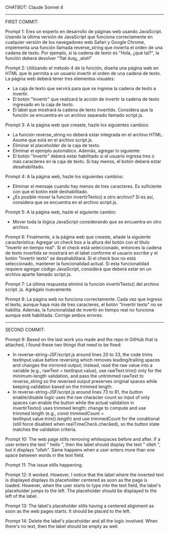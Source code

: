 CHATBOT: Claude Sonnet 4

--------------------------------------------------------------------------------------------------------

FIRST COMMIT: 

Prompt 1:
Eres un experto en desarrollo de páginas web usando JavaScript. Usando la última versión de JavaScript que funciona correctamente en cualquier versión de los navegadores web Safari y Google Chrome, implementa una función llamada reverse_string que invierta el orden de una cadena de texto. Por ejemplo, si la cadena de texto es "Hola, ¿qué tal?", la función deberá devolver "?lat éuq¿ ,aloH"

Prompt 2:
Utilizando el método 4 de la función, diseña una página web en HTML que le permita a un usuario invertir el orden de una cadena de texto. La página web deberá tener tres elementos visuales:
- La caja de texto que servirá para que se ingrese la cadena de texto a invertir.
- El botón "Invertir" que realizará la acción de invertir la cadena de texto ingresado en la caja de texto.
- El label que mostrará la cadena de texto invertido.
Considera que la función se encuentra en un archivo separado llamado script.js.

Prompt 3:
A la página web que creaste, hazle los siguientes cambios:
- La función reverse_string no deberá estar integrada en el archivo HTML. Asume que está en el archivo script.js.
- Eliminar el placeholder de la caja de texto.
- Eliminar el ejemplo automático.
Además, agregar lo siguiente:
- El botón "Invertir" deberá estar habilitado si el usuario ingresa tres o más caracteres en la caja de texto. Si hay menos, el botón deberá estar desahabilitado.

Prompt 4:
A la página web, hazle los siguientes cambios:
- Eliminar el mensaje cuando hay menos de tres caracteres. Es suficiente con que el botón esté deshabilitado.
- ¿Es posible mover la función invertirTexto() a otro archivo? Si es así, considera que se encuentra en el archivo script.js.

Prompt 5:
A la página web, hazle el siguiente cambio: 
- Mover toda la lógica JavaScript considerando que se encuentra en otro archivo.

Prompt 6:
Finalmente, a la página web que creaste, añade la siguiente característica: Agregar un check box a la altura del botón con el título "Invertir en tiempo real". Si el check está seleccionado, entonces la cadena de texto invertida se mostrará en el label conforme el usuario escribe y el botón "Invertir texto" se desahabilitará. 
Si el check box no está seleccionado, mantener la funcionalidad actual. Si esta funcionalidad requiere agregar código JavaScript, considerá que deberá estar en un archivo aparte llamado script.js.


Prompt 7:
La última respuesta eliminó la función invertirTexto() del archivo script. js. Agrégalo nuevamente.

Prompt 8:
La página web no funciona correctamente. Cada vez que ingreso el texto, aunque haya más de tres caracteres, el botón "Invertir texto" no se habilita. Además, la funcionalidad de invertir en tiempo real no funciona aunque esté habilitada. Corrige ambos errores.

--------------------------------------------------------------------------------------------------------

SECOND COMMIT: 

Prompt 9:
Based on the last work you made and the repo in GitHub that is attached, I found these two things that need to be fixed:
- In reverse-string-JSF/script.js around lines 20 to 33, the code trims textInput.value before reversing which removes leading/trailing spaces and changes the mirrored output; instead, read the raw value into a variable (e.g., rawText = textInput.value), use rawText.trim() only for the minimum-length validation, and pass the untrimmed rawText to reverse_string so the reversed output preserves original spaces while keeping validation based on the trimmed length.
- In reverse-string-JSF/script.js around lines 73 to 81, the button enable/disable logic uses the raw character count so input of only spaces can enable the button while the actual validation in invertirTexto() uses trimmed length; change to compute and use trimmed length (e.g., const trimmedCount = textInput.value.trim().length) and use trimmedCount for the conditional (still force disabled when realTimeCheck.checked), so the button state matches the validation criteria.

Prompt 10:
The web page stills removing whitespaces before and after. If a user enters the text "   hello   ", then the label should display the text "   olleh   ", but it displays "olleh". Same happens when a user enters more than one space between words in the text field.

Prompt 11:
The issue stills happening.

Prompt 12:
It worked. However, I notice that the label where the inverted text is displayed displays its placeholder centered as soon as the page is loaded. However, when the user starts to type into the text field, the label's placeholder jumps to the left. The placeholder should be displayed to the left of the label.

Prompt 13:
The label's placeholder stills having a centered alignment as soon as the web pages starts. It should be placed to the left.

Prompt 14:
Delete the label's placeholder and all the logic involved. When there's no text, then the label should be empty as well.
